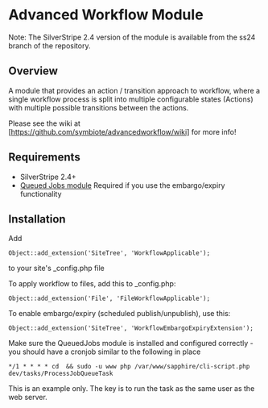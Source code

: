 # Advanced Workflow Module

Note: The SilverStripe 2.4 version of the module is available from the ss24
branch of the repository.

## Overview

A module that provides an action / transition approach to workflow, where a
single workflow process is split into multiple configurable states (Actions)
with multiple possible transitions between the actions.

Please see the wiki at [https://github.com/symbiote/advancedworkflow/wiki] 
for more info!

## Requirements

* SilverStripe 2.4+
* [Queued Jobs module][1] Required if you use the embargo/expiry functionality

## Installation

Add 

	Object::add_extension('SiteTree', 'WorkflowApplicable');

to your site's _config.php file

To apply workflow to files, add this to _config.php:

	Object::add_extension('File', 'FileWorkflowApplicable');

To enable embargo/expiry (scheduled publish/unpublish), use this:

	Object::add_extension('SiteTree', 'WorkflowEmbargoExpiryExtension');

Make sure the QueuedJobs module is installed and configured correctly - 
you should have a cronjob similar to the following in place

	*/1 * * * * cd  && sudo -u www php /var/www/sapphire/cli-script.php dev/tasks/ProcessJobQueueTask

This is an example only. The key is to run the task as the same user as the web server.

[1]:https://github.com/nyeholt/silverstripe-queuedjobs


